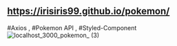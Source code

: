 ## https://irisiris99.github.io/pokemon/


#Axios , #Pokemon API , #Styled-Component
![localhost_3000_pokemon_ (3)](https://user-images.githubusercontent.com/92557062/183394004-029df5d2-f69c-4191-9f6b-608b818fb87e.png)

